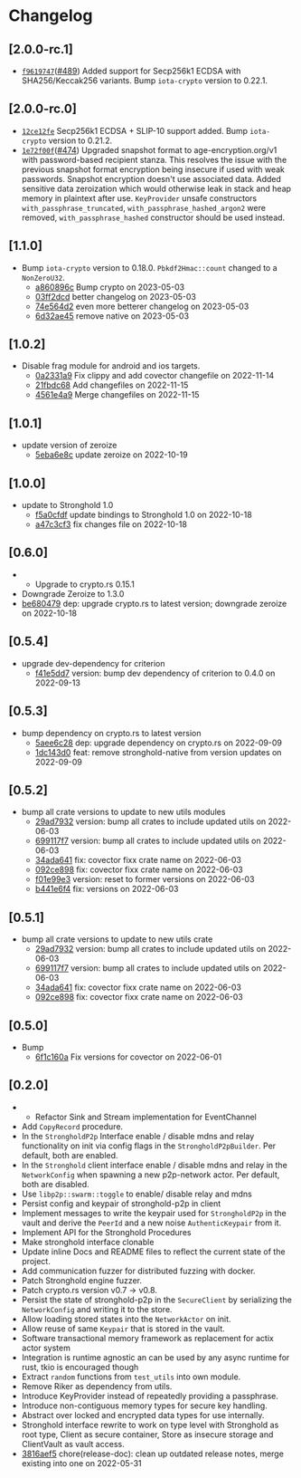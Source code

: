 # Changelog

## \[2.0.0-rc.1]

- [`f9619747`](https://www.github.com/iotaledger/stronghold.rs/commit/f96197471cb894e1a5a08caa4e9393703e5b8d1b)([#489](https://www.github.com/iotaledger/stronghold.rs/pull/489)) Added support for Secp256k1 ECDSA with SHA256/Keccak256 variants.
  Bump `iota-crypto` version to 0.22.1.

## \[2.0.0-rc.0]

- [`12ce12fe`](https://www.github.com/iotaledger/stronghold.rs/commit/12ce12fe3d28456eabacce6e608e81c3b4e0ec20) Secp256k1 ECDSA + SLIP-10 support added.
  Bump `iota-crypto` version to 0.21.2.
- [`1e72f00f`](https://www.github.com/iotaledger/stronghold.rs/commit/1e72f00fe8e188082e55b39c46986d928817e2dd)([#474](https://www.github.com/iotaledger/stronghold.rs/pull/474)) Upgraded snapshot format to age-encryption.org/v1 with password-based recipient stanza. This resolves the issue with the previous snapshot format encryption being insecure if used with weak passwords. Snapshot encryption doesn't use associated data.
  Added sensitive data zeroization which would otherwise leak in stack and heap memory in plaintext after use.
  `KeyProvider` unsafe constructors `with_passphrase_truncated`, `with_passphrase_hashed_argon2` were removed, `with_passphrase_hashed` constructor should be used instead.

## \[1.1.0]

- Bump `iota-crypto` version to 0.18.0. `Pbkdf2Hmac::count` changed to a `NonZeroU32`.
  - [a860896c](https://www.github.com/iotaledger/stronghold.rs/commit/a860896c56a3ebae2bef9ffb37e3effff074fa79) Bump crypto on 2023-05-03
  - [03ff2dcd](https://www.github.com/iotaledger/stronghold.rs/commit/03ff2dcd59326b923d319b7ee33224091db838b6) better changelog on 2023-05-03
  - [74e564d2](https://www.github.com/iotaledger/stronghold.rs/commit/74e564d2d76624e267d85c02ac3a6eca1bc1af32) even more betterer changelog on 2023-05-03
  - [6d32ae45](https://www.github.com/iotaledger/stronghold.rs/commit/6d32ae4549c02989b6d68b15f8536bb8374c40a4) remove native on 2023-05-03

## \[1.0.2]

- Disable frag module for android and ios targets.
  - [0a2331a9](https://www.github.com/iotaledger/stronghold.rs/commit/0a2331a906493c3466f029155601aa0cda8f363d) Fix clippy and add covector changefile on 2022-11-14
  - [21fbdc68](https://www.github.com/iotaledger/stronghold.rs/commit/21fbdc68dbee1e803be1ed214e0e1f98ebffe711) Add changefiles on 2022-11-15
  - [4561e4a9](https://www.github.com/iotaledger/stronghold.rs/commit/4561e4a93e2c7119e5da04c1eb5b505303bb3114) Merge changefiles on 2022-11-15

## \[1.0.1]

- update version of zeroize
  - [5eba6e8c](https://www.github.com/iotaledger/stronghold.rs/commit/5eba6e8cc77caeb30e1259c90518a03226212877) update zeroize on 2022-10-19

## \[1.0.0]

- update to Stronghold 1.0
  - [f5a0cfdf](https://www.github.com/iotaledger/stronghold.rs/commit/f5a0cfdfc7c9a127cf92256b7782bbcae3d406b6) update bindings to Stronghold 1.0 on 2022-10-18
  - [a47c3cf3](https://www.github.com/iotaledger/stronghold.rs/commit/a47c3cf3c64d8aa6ee307e3b68069c259d5ea427) fix changes file on 2022-10-18

## \[0.6.0]

- - Upgrade to crypto.rs 0.15.1
- Downgrade Zeroize to 1.3.0
- [be680479](https://www.github.com/iotaledger/stronghold.rs/commit/be68047942788c047c1ac8a9ef12776a974fee0a) dep: upgrade crypto.rs to latest version; downgrade zeroize on 2022-10-18

## \[0.5.4]

- upgrade dev-dependency for criterion
  - [f41e5dd7](https://www.github.com/iotaledger/stronghold.rs/commit/f41e5dd7b56bba30cf5e25ed9475cddef6f8b8e3) version: bump dev dependency of criterion to 0.4.0 on 2022-09-13

## \[0.5.3]

- bump dependency on crypto.rs to latest version
  - [5aee6c28](https://www.github.com/iotaledger/stronghold.rs/commit/5aee6c283a92eeee9f738b421f3c24f9e726ca7f) dep: upgrade dependency on crypto.rs on 2022-09-09
  - [1dc143d0](https://www.github.com/iotaledger/stronghold.rs/commit/1dc143d0e0373bd43ad21cf76985c0e1ca4989fd) feat: remove stronghold-native from version updates on 2022-09-09

## \[0.5.2]

- bump all crate versions to update to new utils modules
  - [29ad7932](https://www.github.com/iotaledger/stronghold.rs/commit/29ad7932550ec558915ec88c7f26408dd2c763e7) version: bump all crates to include updated utils on 2022-06-03
  - [699117f7](https://www.github.com/iotaledger/stronghold.rs/commit/699117f7ea834c043596418f8ff2c502c477bf6b) version: bump all crates to include updated utils on 2022-06-03
  - [34ada641](https://www.github.com/iotaledger/stronghold.rs/commit/34ada641a6ac987e9c17d8d71581a5083bd61911) fix: covector fixx crate name on 2022-06-03
  - [092ce898](https://www.github.com/iotaledger/stronghold.rs/commit/092ce898a31440e4d5740f40952fbf711da8ce02) fix: covector fixx crate name on 2022-06-03
  - [f01e99e3](https://www.github.com/iotaledger/stronghold.rs/commit/f01e99e319f286f2b094ee9efe88cf44a638fa45) version: reset to former versions on 2022-06-03
  - [b441e6f4](https://www.github.com/iotaledger/stronghold.rs/commit/b441e6f476571f067cdddd93c9ae8370d59733ba) fix: versions on 2022-06-03

## \[0.5.1]

- bump all crate versions to update to new utils crate
  - [29ad7932](https://www.github.com/iotaledger/stronghold.rs/commit/29ad7932550ec558915ec88c7f26408dd2c763e7) version: bump all crates to include updated utils on 2022-06-03
  - [699117f7](https://www.github.com/iotaledger/stronghold.rs/commit/699117f7ea834c043596418f8ff2c502c477bf6b) version: bump all crates to include updated utils on 2022-06-03
  - [34ada641](https://www.github.com/iotaledger/stronghold.rs/commit/34ada641a6ac987e9c17d8d71581a5083bd61911) fix: covector fixx crate name on 2022-06-03
  - [092ce898](https://www.github.com/iotaledger/stronghold.rs/commit/092ce898a31440e4d5740f40952fbf711da8ce02) fix: covector fixx crate name on 2022-06-03

## \[0.5.0]

- Bump
  - [6f1c160a](https://www.github.com/iotaledger/stronghold.rs/commit/6f1c160a3182f136868406bdca99022efd45dd67) Fix versions for covector on 2022-06-01

## \[0.2.0]

- - Refactor Sink and Stream implementation for EventChannel
- Add `CopyRecord` procedure.
- In the `StrongholdP2p` Interface enable / disable mdns and relay functionality on init via config flags in the `StrongholdP2pBuilder`. Per default, both are enabled.
- In the `Stronghold` client interface enable / disable mdns and relay in the `NetworkConfig` when spawning a new p2p-network actor. Per default, both are disabled.
- Use `libp2p::swarm::toggle` to enable/ disable relay and mdns
- Persist config and keypair of stronghold-p2p in client
- Implement messages to write the keypair used for `StrongholdP2p` in the vault and derive the `PeerId` and a new noise `AuthenticKeypair` from it.
- Implement API for the Stronghold Procedures
- Make stronghold interface clonable
- Update inline Docs and README files to reflect the current state of the project.
- Add communication fuzzer for distributed fuzzing with docker.
- Patch Stronghold engine fuzzer.
- Patch crypto.rs version v0.7 -> v0.8.
- Persist the state of stronghold-p2p in the `SecureClient` by serializing the `NetworkConfig` and writing it to the store.
- Allow loading stored states into the `NetworkActor` on init.
- Allow reuse of same `Keypair` that is stored in the vault.
- Software transactional memory framework as replacement for actix actor system
- Integration is runtime agnostic an can be used by any async runtime for rust, tkio is encouraged though
- Extract `random` functions from `test_utils` into own module.
- Remove Riker as dependency from utils.
- Introduce KeyProvider instead of repeatedly providing a passphrase.
- Introduce non-contiguous memory types for secure key handling.
- Abstract over locked and encrypted data types for use internally.
- Stronghold interface rewrite to work on type level with Stronghold as root type, Client as secure container, Store as insecure storage and ClientVault as vault access.
- [3816aef5](https://www.github.com/iotaledger/stronghold.rs/commit/3816aef5111684ffbdbd12ed7f93b887e43e7a02) chore(release-doc): clean up outdated release notes, merge existing into one on 2022-05-31
